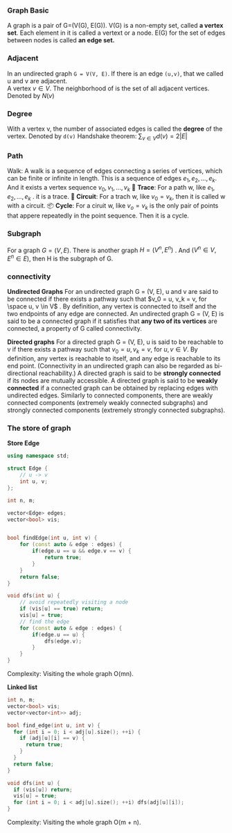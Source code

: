 ### Graph Basic

A graph is a pair of G=(V(G), E(G)). 
V(G) is a non-empty set, called **a vertex set**. Each element  in it is called a vertext or a node.
E(G) for the set of edges between nodes is called **an edge set.**

### Adjacent

In an undirected graph `G = V(V, E)`.  If there is an edge `(u,v)`, that we called u and v are adjacent.  
A vertex $v \in V.$ The neighborhood of is the set of all adjacent vertices. Denoted by $N(v)$

### Degree

With a vertex v, the number of associated edges is called the **degree** of the vertex. Denoted by `d(v)` 
Handshake theorem: $\sum_{v\in V}d(v) = 2 |E|$

### Path

Walk: A walk is a sequence of edges connecting a series of vertices, which can be finite or infinite in length.
This is a sequence of edges $e_1, e_2, ...,e_k$. And it exists a vertex sequence $v_0, v_1,...,v_k$
:grapes: **Trace**: For a path w, like $e_1, e_2, ...,e_k$ . it is a trace.
:purse: **Circuit**: For a trach w, like $v_0 = v_k$, then it is called w with a circuit.
:package: **Cycle**: For a ciruit w, like $v_o = v_k$ is the only pair of points that appere repeatedly in the point sequence. Then it   	        is a cycle.

### Subgraph

For a graph $G = (V, E)$. There is another graph $H = (V^n, E^n)$ . And $(V^n \in V, E^n \in E)$, then H is the subgraph of G.

### connectivity

**Undirected Graphs**
For an undirected graph G = (V, E), u and v are said to be connected if there exists a pathway such that $v_0 = u, v_k = v, for \space u, v \in V$ . By definition, any vertex is connected to itself and the two endpoints of any edge are connected.
An undirected graph G = (V, E) is said to be a connected graph if it satisfies that **any two of its vertices** are connected, a property of G called connectivity.

**Directed graphs**
For a directed graph G = (V, E), u is said to be reachable to v if there exists a pathway such that $v_0 = u, v_k = v$, for $u, v \in V$. By definition, any vertex is reachable to itself, and any edge is reachable to its end point. (Connectivity in an undirected graph can also be regarded as bi-directional reachability.)
A directed graph is said to be **strongly connected** if its nodes are mutually accessible.
A directed graph is said to be **weakly connected** if a connected graph can be obtained by replacing edges with undirected edges.
Similarly to connected components, there are weakly connected components (extremely weakly connected subgraphs) and strongly connected components (extremely strongly connected subgraphs).

### The store of graph

**Store Edge**

```C++
using namespace std;

struct Edge {
    // u -> v
    int u, v;
};

int n, m;

vector<Edge> edges;
vector<bool> vis;


bool findEdge(int u, int v) {
    for (const auto & edge : edges) {
        if(edge.u == u && edge.v == v) {
            return true;
        }
    }
    return false;
}

void dfs(int u) {
    // avoid repeatedly visiting a node
    if (vis[u] == true) return;
    vis[u] = true;
    // find the edge 
    for (const auto & edge : edges) {
        if(edge.u == u) {
            dfs(edge.v);
        }
    }
}
```

Complexity:
Visiting the whole graph O(mn).

**Linked list**

```C++
int n, m;
vector<bool> vis;
vector<vector<int>> adj;

bool find_edge(int u, int v) {
  for (int i = 0; i < adj[u].size(); ++i) {
    if (adj[u][i] == v) {
      return true;
    }
  }
  return false;
}

void dfs(int u) {
  if (vis[u]) return;
  vis[u] = true;
  for (int i = 0; i < adj[u].size(); ++i) dfs(adj[u][i]);
}
```

Complexity:
Visiting the whole graph O(m + n).